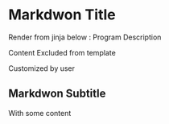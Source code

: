 <!-- BEGIN DOTGIT-SYNC BLOCK MANAGED -->
# Markdwon Title

Render from jinja below :
Program Description

  <!-- BEGIN DOTGIT-SYNC BLOCK EXCLUDED TAG_EXCLUDE -->
Content Excluded from template

Customized by user

  <!-- END DOTGIT-SYNC BLOCK EXCLUDED TAG_EXCLUDE -->

## Markdwon Subtitle

With some content
<!-- END DOTGIT-SYNC BLOCK MANAGED -->
